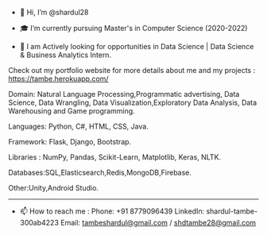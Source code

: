 - 👋 Hi, I’m @shardul28

- 🎓 I’m currently pursuing Master's in Computer Science (2020-2022)

- 👊 I am Actively looking for opportunities in Data Science | Data Science & Business Analytics Intern.

Check out my portfolio website for more details about me and my projects : https://tambe.herokuapp.com/

Domain: Natural Language Processing,Programmatic advertising, Data Science, Data Wrangling, Data Visualization,Exploratory Data Analysis, Data Warehousing and Game programming.

Languages: Python, C#, HTML, CSS, Java.

Framework: Flask, Django, Bootstrap.

Libraries : NumPy, Pandas, Scikit-Learn, Matplotlib, Keras, NLTK.

Databases:SQL,Elasticsearch,Redis,MongoDB,Firebase.

Other:Unity,Android Studio.

-----------------------------------------------------------------------------------------------------------------
- 📫 How to reach me :
 Phone: +91 8779096439
 LinkedIn: shardul-tambe-300ab4223
 Email: tambeshardul@gmail.com / shdtambe28@gmail.com
